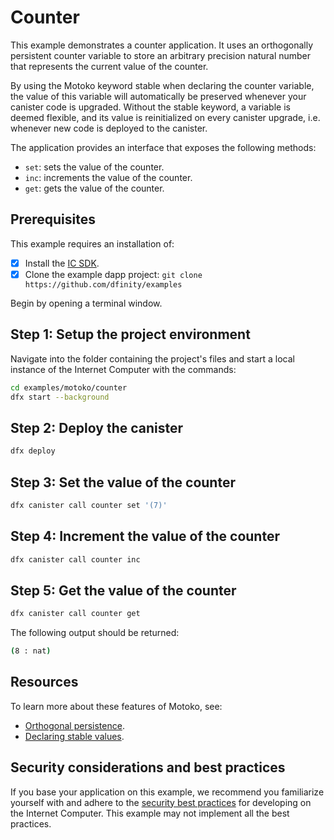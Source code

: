 # Counter

This example demonstrates a counter application. It uses an orthogonally persistent counter variable to store an arbitrary precision natural number that represents the current value of the counter.

By using the Motoko keyword stable when declaring the counter variable, the value of this variable will automatically be preserved whenever your canister code is upgraded. Without the stable keyword, a variable is deemed flexible, and its value is reinitialized on every canister upgrade, i.e. whenever new code is deployed to the canister.

The application provides an interface that exposes the following methods:

- `set`: sets the value of the counter.
- `inc`: increments the value of the counter.
- `get`: gets the value of the counter.

## Prerequisites
This example requires an installation of:

- [x] Install the [IC SDK](https://internetcomputer.org/docs/current/developer-docs/setup/install/index.mdx).
- [x] Clone the example dapp project: `git clone https://github.com/dfinity/examples`

Begin by opening a terminal window.

## Step 1: Setup the project environment

Navigate into the folder containing the project's files and start a local instance of the Internet Computer with the commands:


```bash
cd examples/motoko/counter
dfx start --background
```

## Step 2: Deploy the canister

```bash
dfx deploy
```

 ## Step 3: Set the value of the counter

```bash
dfx canister call counter set '(7)'
```

## Step 4: Increment the value of the counter

```bash
dfx canister call counter inc
```

## Step 5: Get the value of the counter

```bash
dfx canister call counter get
```

The following output should be returned:

```bash
(8 : nat)
```

## Resources
To learn more about these features of Motoko, see:

- [Orthogonal persistence](https://internetcomputer.org/docs/current/motoko/main/motoko#orthogonal-persistence).
- [Declaring stable values](https://internetcomputer.org/docs/current/motoko/main/upgrades#declaring-stable-variables).


## Security considerations and best practices

If you base your application on this example, we recommend you familiarize yourself with and adhere to the [security best practices](https://internetcomputer.org/docs/current/references/security/) for developing on the Internet Computer. This example may not implement all the best practices.

